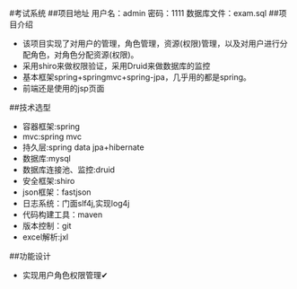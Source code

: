 #考试系统
##项目地址
用户名：admin
密码：1111
数据库文件：exam.sql
##项目介绍
* 该项目实现了对用户的管理，角色管理，资源(权限)管理，以及对用户进行分配角色，对角色分配资源(权限)。
* 采用shiro来做权限验证，采用Druid来做数据库的监控
* 基本框架spring+springmvc+spring-jpa，几乎用的都是spring。
* 前端还是使用的jsp页面


##技术选型
* 容器框架:spring
* mvc:spring mvc
* 持久层:spring data jpa+hibernate
* 数据库:mysql
* 数据库连接池、监控:druid
* 安全框架:shiro
* json框架：fastjson
* 日志系统：门面slf4j,实现log4j
* 代码构建工具：maven
* 版本控制：git
* excel解析:jxl

##功能设计
* 实现用户角色权限管理✔






